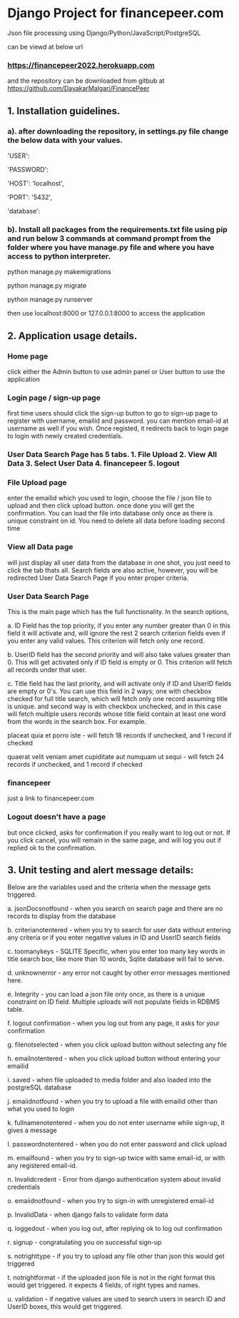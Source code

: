 # Django Project for financepeer.com

Json file processing using Django/Python/JavaScript/PostgreSQL 

can be viewd at below url 

### https://financepeer2022.herokuapp.com
and the repository can be downloaded from gitbub at https://github.com/DayakarMalgari/FinancePeer

## 1. Installation guidelines.
### a). after downloading the repository, in settings.py file change the below data with your values.
 'USER': 

 'PASSWORD':

 'HOST': 'localhost',

 'PORT': '5432',

 'database':

 
### b). Install all packages from the requirements.txt file using pip and run below 3 commands at command prompt from the folder where you have manage.py file and where you have access to python interpreter.
     
 python manage.py makemigrations

 python manage.py migrate

 python manage.py runserver

 then use localhost:8000 or 127.0.0.1:8000 to access the application

## 2. Application usage details.
### Home page
  click either the Admin button to use admin panel or User button to use the application
### Login page / sign-up page
  first time users should click the sign-up button to go to sign-up page to register with username, emailid and password.
  you can mention email-id at username as well if you wish.
   Once registed, it redirects back to login page to login with newly created credentials.
### User Data Search Page has 5 tabs. 1. File Upload 2. View All Data 3. Select User Data 4. financepeer 5. logout 
### File Upload page
 enter the emailid which you used to login, choose the file / json file to upload and then click upload button.
 once done you will get the confirmation. You can load the file into database only once as there is unique constraint on id.
 You need to delete all data before loading second time
### View all Data page
 will just display all user data from the database in one shot, you just need to click the tab thats all.
 Search fields are also active, however, you will be redirected User Data Search Page if you enter proper criteria.
### User Data Search Page
  This is the main page which has the full functionality. In the search options,

  a. ID Field has the top priority, if you enter any number greater than 0 in this field it will activate and, 
  will ignore the rest 2 search criterion fields even if you enter any valid values. This criterion will fetch only one record.

  b. UserID field has the second priority and will also take values greater than 0. This will get activated only if ID field is empty or 0. This criterion will fetch all records under that user.

  c. Title field has the last priority, and will activate only if ID and UserID fields are empty or 0's.
  You can use this field in 2 ways; one with checkbox checked for full title search, which will fetch only one record assuming title is unique.
  and second way is with checkbox unchecked, and in this case will fetch multiple users records whose title field contain at least one word from
  the words in the search box. For example.

  placeat quia et porro iste                                - will fetch 18 records if unchecked, and 1 record if checked

  quaerat velit veniam amet cupiditate aut numquam ut sequi - will fetch 24 records if unchecked, and 1 record if checked
### financepeer 
  just a link to financepeer.com
### Logout doesn't have a page
  but once clicked, asks for confirmation if you really want to log out or not. 
  If you click cancel, you will remain in the same page, and will log you out if replied ok to the confirmation.


## 3. Unit testing and alert message details:
Below are the variables used and the criteria when the message gets triggered.

 a. jsonDocsnotfound       - when you search on search page and there are no records to display from the database

 b. criterianotentered     - when you try to search for user data without entering any criteria or if you enter negative values in ID and UserID search fields

 c. toomanykeys            - SQLITE Specific, when you enter too many key words in title search box, like more than 10 words, Sqlite database will fail to serve.

 d. unknownerror           - any error not caught by other error messages mentioned here.

 e. Integrity              - you can load a json file only once, as there is a unique constraint on ID field. Multiple uploads will not populate fields in RDBMS table. 

 f. logout confirmation    - when you log out from any page, it asks for your confirmation

 g. filenotselected        - when you click upload button without selecting any file

 h. emailnotentered        - when you click upload button without entering your emailid

 i. saved                  - when file uploaded to media folder and also loaded into the postgreSQL database

 j. emaiidnotfound         - when you try to upload a file with emailid other than what you used to login

 k. fullnamenotentered     - when you do not enter username while sign-up, it gives a message

 l. passwordnotentered     - when you do not enter password and click upload

 m. emailfound             - when you try to sign-up twice with same email-id, or with any registered email-id.

 n. Invalidcredent         - Error from django authentication system about invalid credentials

 o. emaiidnotfound         - when you try to sign-in with unregistered email-id

 p. InvalidData            - when django fails to validate form data

 q. loggedout              - when you log out, after replying ok to log out confirmation

 r. signup                 - congratulating you on successful sign-up
 
 s. notrighttype           - if you try to upload any file other than json this would get triggered
 
 t. notrightformat         - if the uploaded json file is not in the right format this would get triggered. it expects 4 fields, of right types and names.
 
 u. validation             -  if negative values are used to search users in search ID and UserID boxes, this would get triggered.

 
